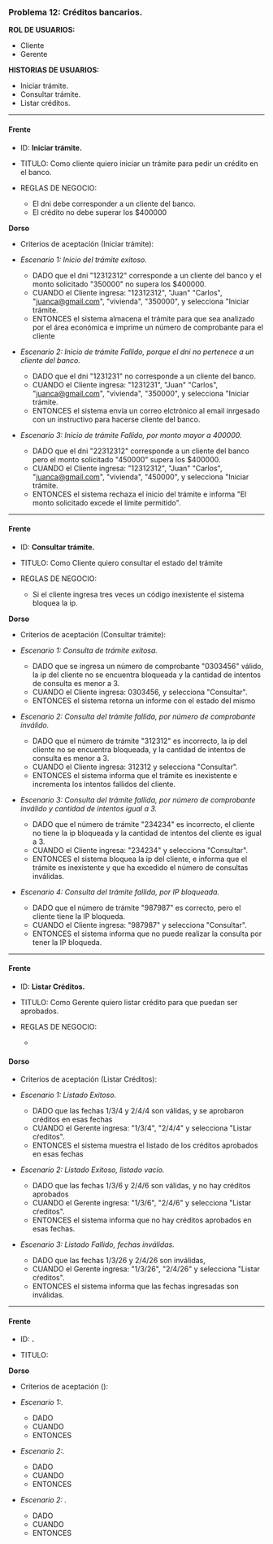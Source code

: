### Problema 12: Créditos bancarios.

**ROL DE USUARIOS:**

- Cliente
- Gerente

**HISTORIAS DE USUARIOS:**

- Iniciar trámite.
- Consultar trámite.
- Listar créditos.

___

#### Frente
- ID: **Iniciar trámite.**

- TITULO: Como cliente quiero iniciar un trámite para pedir un crédito en el banco.

- REGLAS DE NEGOCIO:
	- El dni debe corresponder a un cliente del banco.
	- El crédito no debe superar los $400000

**Dorso**

- Criterios de aceptación (Iniciar trámite):

- _Escenario 1: Inicio del trámite exitoso._
	- DADO que el dni "12312312" corresponde a un cliente del banco y el monto solicitado "350000" no supera los $400000.
	- CUANDO el Cliente ingresa: "12312312", "Juan" "Carlos", "juanca@gmail.com", "vivienda", "350000", y selecciona "Iniciar trámite.
	- ENTONCES el sistema almacena el trámite para que sea analizado por el área económica e imprime un número de comprobante para el cliente
	
- _Escenario 2: Inicio de trámite Fallido, porque el dni no pertenece a un cliente del banco._ 
	- DADO que el dni "1231231" no corresponde a un cliente del banco.
	- CUANDO el Cliente ingresa: "1231231", "Juan" "Carlos", "juanca@gmail.com", "vivienda", "350000", y selecciona "Iniciar trámite.
	- ENTONCES el sistema envía un correo elctrónico al email inrgesado con un instructivo para hacerse cliente del banco.
	
- _Escenario 3: Inicio de trámite Fallido, por monto mayor a 400000._ 
	- DADO que el dni "22312312" corresponde a un cliente del banco pero el monto solicitado "450000" supera los $400000.
	- CUANDO el Cliente ingresa: "12312312", "Juan" "Carlos", "juanca@gmail.com", "vivienda", "450000", y selecciona "Iniciar trámite.
	- ENTONCES el sistema rechaza el inicio del trámite e informa "El monto solicitado excede el límite permitido".

___

#### Frente
- ID: **Consultar trámite.**

- TITULO: Como Cliente quiero consultar el estado del trámite

- REGLAS DE NEGOCIO: 
	- Si el cliente ingresa tres veces un código inexistente el sistema bloquea la ip.


**Dorso**
- Criterios de aceptación (Consultar trámite):
- _Escenario 1: Consulta de trámite exitosa._
	- DADO que se ingresa un número de comprobante "0303456" válido, la ip del cliente no se encuentra bloqueada y la cantidad de intentos de consulta es menor a 3.
	- CUANDO el Cliente ingresa: 0303456, y selecciona "Consultar".
	- ENTONCES el sistema retorna un informe con el estado del mismo
	
- _Escenario 2: Consulta del trámite fallida, por número de comprobante inválido._ 
	- DADO que el número de trámite "312312" es incorrecto, la ip del cliente no se encuentra bloqueada, y la cantidad de intentos de consulta es menor a 3.
	- CUANDO el Cliente ingresa: 312312 y selecciona "Consultar".
	- ENTONCES el sistema informa que el trámite es inexistente e incrementa los intentos fallidos del cliente.
	
- _Escenario 3: Consulta del trámite fallida, por número de comprobante inválido y cantidad de intentos igual a 3._ 
	- DADO que el número de trámite "234234" es incorrecto, el cliente no tiene la ip bloqueada y la cantidad de intentos del cliente es igual a 3.
	- CUANDO el Cliente ingresa: "234234" y selecciona "Consultar".
	- ENTONCES el sistema bloquea la ip del cliente, e informa que el trámite es inexistente y que ha excedido el número de consultas inválidas.
	
- _Escenario 4: Consulta del trámite fallida, por IP bloqueada._ 
	- DADO que el número de trámite "987987" es correcto, pero el cliente tiene la IP bloqueda.
	- CUANDO el Cliente ingresa: "987987" y selecciona "Consultar".
	- ENTONCES el sistema informa que no puede realizar la consulta por tener la IP bloqueda.	
	
___

#### Frente
- ID: **Listar Créditos.**

- TITULO: Como Gerente quiero listar crédito para que puedan ser aprobados.

- REGLAS DE NEGOCIO: 

	- 
	
#### Dorso
- Criterios de aceptación (Listar Créditos):
- _Escenario 1: Listado Exitoso._
	- DADO que las fechas 1/3/4 y 2/4/4 son válidas, y se aprobaron créditos en esas fechas
	- CUANDO el Gerente ingresa: "1/3/4", "2/4/4" y selecciona "Listar cŕeditos".
	- ENTONCES el sistema muestra el listado de los créditos aprobados en esas fechas
	
- _Escenario 2: Listado Exitoso, listado vacío._ 
	- DADO que las fechas 1/3/6 y 2/4/6 son válidas, y no hay créditos aprobados
	- CUANDO el Gerente ingresa: "1/3/6", "2/4/6" y selecciona "Listar cŕeditos".
	- ENTONCES el sistema informa que no hay créditos aprobados en esas fechas.
	
- _Escenario 3: Listado Fallido, fechas inválidas._ 
	- DADO que las fechas 1/3/26 y 2/4/26 son inválidas,
	- CUANDO el Gerente ingresa: "1/3/26", "2/4/26" y selecciona "Listar cŕeditos".
	- ENTONCES el sistema informa que las fechas ingresadas son inválidas.

___

#### Frente
- ID: **.**

- TITULO: 


**Dorso**

- Criterios de aceptación ():

- _Escenario 1:._
	- DADO 
	- CUANDO
	- ENTONCES
	
- _Escenario 2:._ 
	- DADO 
	- CUANDO
	- ENTONCES
	
- _Escenario 2: ._ 
	- DADO 
	- CUANDO
	- ENTONCES

